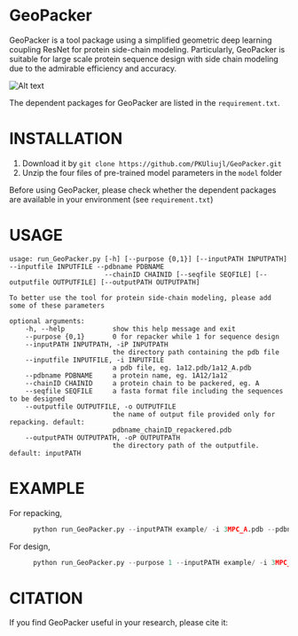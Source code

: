 # GeoPacker
GeoPacker is a tool package using a simplified geometric deep learning coupling ResNet for protein side-chain modeling. Particularly, GeoPacker is suitable for large scale protein sequence design with side chain modeling due to the admirable efficiency and accuracy.

![Alt text](https://github.com/PKUliujl/GeoPacker/blob/main/image/3mpcA.png)

The dependent packages for GeoPacker are listed in the `requirement.txt`.

INSTALLATION
======================
1. Download it by `git clone https://github.com/PKUliujl/GeoPacker.git` 
2. Unzip the four files of pre-trained model parameters in the `model` folder

Before using GeoPacker, please check whether the dependent packages are available in your environment (see `requirement.txt`)


USAGE
======================
```
usage: run_GeoPacker.py [-h] [--purpose {0,1}] [--inputPATH INPUTPATH] --inputfile INPUTFILE --pdbname PDBNAME  
                        --chainID CHAINID [--seqfile SEQFILE] [--outputfile OUTPUTFILE] [--outputPATH OUTPUTPATH]  

To better use the tool for protein side-chain modeling, please add some of these parameters  

optional arguments:  
    -h, --help            show this help message and exit  
    --purpose {0,1}       0 for repacker while 1 for sequence design    
    --inputPATH INPUTPATH, -iP INPUTPATH    
                          the directory path containing the pdb file  
    --inputfile INPUTFILE, -i INPUTFILE  
                          a pdb file, eg. 1a12.pdb/1a12_A.pdb  
    --pdbname PDBNAME     a protein name, eg. 1A12/1a12  
    --chainID CHAINID     a protein chain to be packered, eg. A  
    --seqfile SEQFILE     a fasta format file including the sequences to be designed  
    --outputfile OUTPUTFILE, -o OUTPUTFILE  
                          the name of output file provided only for repacking. default:  
                          pdbname_chainID_repackered.pdb  
    --outputPATH OUTPUTPATH, -oP OUTPUTPATH  
                          the directory path of the outputfile. default: inputPATH  
```

EXAMPLE
=====================
For repacking, 
```python
      python run_GeoPacker.py --inputPATH example/ -i 3MPC_A.pdb --pdbname 3MPC  --chainID A   
```

For design,  
```python
      python run_GeoPacker.py --purpose 1 --inputPATH example/ -i 3MPC_A.pdb --pdbname 3MPC --chainID A --seqfile  example/seqfile
```


CITATION
=====================
If you find GeoPacker useful in your research, please cite it:



